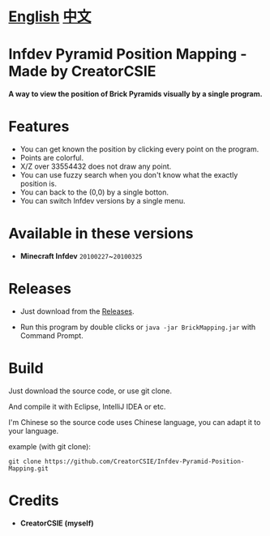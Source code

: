 # [English](README.md) [中文](README-ZH.md)

# Infdev Pyramid Position Mapping - Made by CreatorCSIE

**A way to view the position of Brick Pyramids visually by a single program.**

# Features
* You can get known the position by clicking every point on the program.
* Points are colorful.
* X/Z over 33554432 does not draw any point.
* You can use fuzzy search when you don't know what the exactly position is.
* You can back to the (0,0) by a single botton.
* You can switch Infdev versions by a single menu.

# Available in these versions
* **Minecraft Infdev** `20100227`~`20100325`

# Releases
* Just download from the [Releases](https://github.com/CreatorCSIE/Infdev-Pyramid-Position-Mapping/releases).

* Run this program by double clicks or `java -jar BrickMapping.jar` with Command Prompt.

# Build
Just download the source code, or use git clone.

And compile it with Eclipse, IntelliJ IDEA or etc.

I'm Chinese so the source code uses Chinese language, you can adapt it to your language.

example (with git clone):

`git clone https://github.com/CreatorCSIE/Infdev-Pyramid-Position-Mapping.git`

# Credits
* **CreatorCSIE (myself)**
